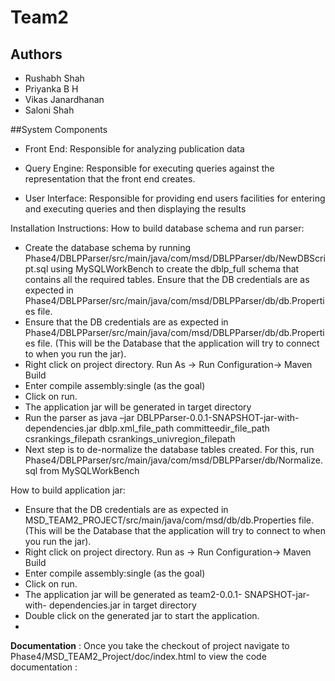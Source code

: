# Team2

## Authors
* Rushabh Shah
* Priyanka B H 
* Vikas Janardhanan
* Saloni Shah


##System Components
* Front End: Responsible for analyzing publication data

* Query Engine: Responsible for executing queries against the representation that the front end creates.

* User Interface: Responsible for providing end users facilities for entering and executing queries and then displaying the results

Installation Instructions:
How to build database schema and run parser:

* Create the database schema by running Phase4/DBLPParser/src/main/java/com/msd/DBLPParser/db/NewDBScript.sql using MySQLWorkBench to create the dblp_full schema that contains all the required tables.
 Ensure that the DB credentials are as expected in Phase4/DBLPParser/src/main/java/com/msd/DBLPParser/db/db.Properties file.
*	Ensure that the DB credentials are as expected in Phase4/DBLPParser/src/main/java/com/msd/DBLPParser/db/db.Properties file.
(This will be the Database that the application will try to connect to when you run the jar).
*	Right click on project directory. Run As -> Run Configuration-> Maven Build
*	Enter compile assembly:single (as the goal)
*	Click on run.
*	The application jar will be generated in target directory
*	Run the parser as java –jar DBLPParser-0.0.1-SNAPSHOT-jar-with-dependencies.jar dblp.xml_file_path committeedir_file_path csrankings_filepath csrankings_univregion_filepath
*	Next step is to de-normalize the database tables created. For this, run Phase4/DBLPParser/src/main/java/com/msd/DBLPParser/db/Normalize.sql from MySQLWorkBench

How to build application jar:
*	Ensure that the DB credentials are as expected in MSD_TEAM2_PROJECT/src/main/java/com/msd/db/db.Properties file.
(This will be the Database that the application will try to connect to when you run the jar).
*	Right click on project directory. Run as -> Run Configuration-> Maven Build
*	Enter compile assembly:single (as the goal)
*	Click on run.
*	The application jar will be generated as team2-0.0.1- SNAPSHOT-jar- with-
dependencies.jar in target directory
*	Double click on the generated jar to start the application.
*	
**Documentation** : Once you take the checkout of project navigate to Phase4/MSD_TEAM2_Project/doc/index.html to view the code documentation
:
